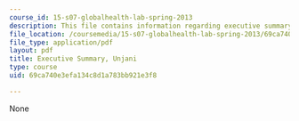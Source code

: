 ```yaml
---
course_id: 15-s07-globalhealth-lab-spring-2013
description: This file contains information regarding executive summary.
file_location: /coursemedia/15-s07-globalhealth-lab-spring-2013/69ca740e3efa134c8d1a783bb921e3f8_MIT15_S07S13_exe_sum_unj.pdf
file_type: application/pdf
layout: pdf
title: Executive Summary, Unjani
type: course
uid: 69ca740e3efa134c8d1a783bb921e3f8

---
```

None